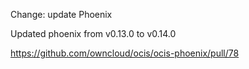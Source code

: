 Change: update Phoenix

Updated phoenix from v0.13.0 to v0.14.0

https://github.com/owncloud/ocis/ocis-phoenix/pull/78
